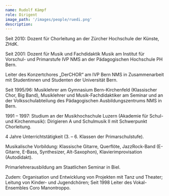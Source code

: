 ```yaml
---
name: Rudolf Kämpf
role: Dirigent
image_path: '/images/people/ruedi.png'
description:
---
```

Seit 2010: Dozent für Chorleitung an der Zürcher Hochschule der Künste, ZHdK.

Seit 2001: Dozent für Musik und Fachdidaktik Musik am Institut für Vorschul- und Primarstufe IVP NMS an der Pädagogischen Hochschule PH Bern. 

Leiter des Konzertchores „DerCHOR“ am IVP Bern NMS in Zusammenarbeit mit Studentinnen und Studenten der Universität Bern.

Seit 1995/96: Musiklehrer am Gymnasium Bern-Kirchenfeld (Klassischer Chor, Big Band), Musiklehrer und Musik-Fachdidaktiker am Seminar und an der Volksschulabteilung des Pädagogischen Ausbildungszentrums NMS in Bern. 

1991 – 1997: Studium an der Musikhochschule Luzern (Akademie für Schul- und Kirchenmusik): Dirigieren A und Schulmusik II mit Schwerpunkt Chorleitung.

4 Jahre Unterrichtstätigkeit (3. – 6. Klassen der Primarschulstufe).

Musikalische Vorbildung: Klassische Gitarre, Querflöte, JazzRock-Band (E-Gitarre, E-Bass, Synthesizer, Alt-Saxophon), Klavierimprovisation (Autodidakt).

Primarlehrerausbildung am Staatlichen Seminar in Biel.

Zudem: Organisation und Entwicklung von Projekten mit Tanz und Theater; Leitung von Kinder- und Jugendchören; Seit 1998 Leiter des Vokal-Ensembles Coro Manontroppo.

